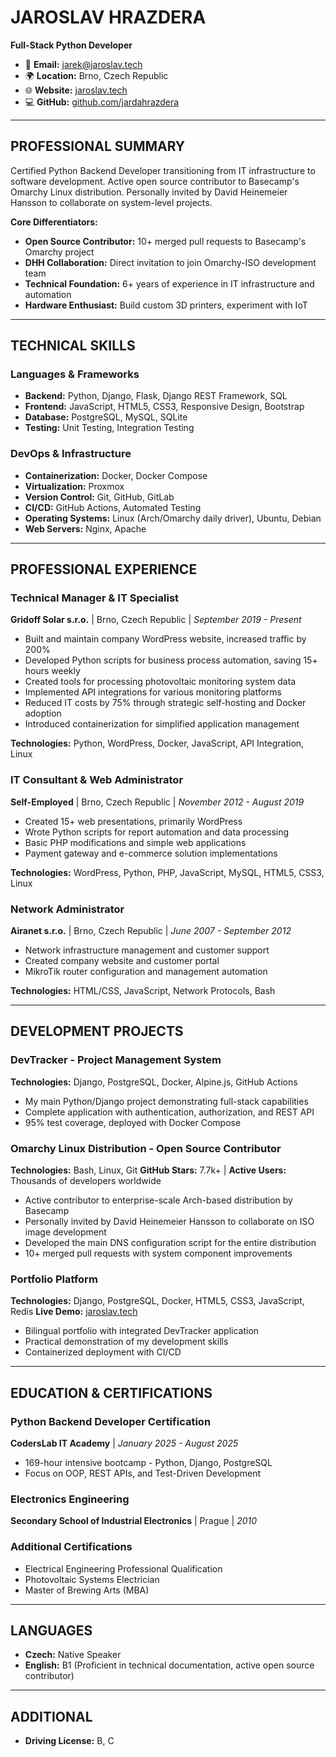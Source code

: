 # JAROSLAV HRAZDERA

**Full-Stack Python Developer**

- 📧 **Email:** [jarek@jaroslav.tech](mailto:jarek@jaroslav.tech)
- 🌍 **Location:** Brno, Czech Republic
- 🌐 **Website:** [jaroslav.tech](https://jaroslav.tech)
- 💻 **GitHub:** [github.com/jardahrazdera](https://github.com/jardahrazdera)

---

## PROFESSIONAL SUMMARY

Certified Python Backend Developer transitioning from IT infrastructure to software development. Active open source contributor to Basecamp's Omarchy Linux distribution. Personally invited by David Heinemeier Hansson to collaborate on system-level projects.

**Core Differentiators:**

- **Open Source Contributor:** 10+ merged pull requests to Basecamp's Omarchy project
- **DHH Collaboration:** Direct invitation to join Omarchy-ISO development team
- **Technical Foundation:** 6+ years of experience in IT infrastructure and automation
- **Hardware Enthusiast:** Build custom 3D printers, experiment with IoT

---

## TECHNICAL SKILLS

### Languages & Frameworks

- **Backend:** Python, Django, Flask, Django REST Framework, SQL
- **Frontend:** JavaScript, HTML5, CSS3, Responsive Design, Bootstrap
- **Database:** PostgreSQL, MySQL, SQLite
- **Testing:** Unit Testing, Integration Testing

### DevOps & Infrastructure

- **Containerization:** Docker, Docker Compose
- **Virtualization:** Proxmox
- **Version Control:** Git, GitHub, GitLab
- **CI/CD:** GitHub Actions, Automated Testing
- **Operating Systems:** Linux (Arch/Omarchy daily driver), Ubuntu, Debian
- **Web Servers:** Nginx, Apache

---

## PROFESSIONAL EXPERIENCE

### Technical Manager & IT Specialist

**Gridoff Solar s.r.o.** | Brno, Czech Republic | *September 2019 - Present*

- Built and maintain company WordPress website, increased traffic by 200%
- Developed Python scripts for business process automation, saving 15+ hours weekly
- Created tools for processing photovoltaic monitoring system data
- Implemented API integrations for various monitoring platforms
- Reduced IT costs by 75% through strategic self-hosting and Docker adoption
- Introduced containerization for simplified application management

**Technologies:** Python, WordPress, Docker, JavaScript, API Integration, Linux

### IT Consultant & Web Administrator

**Self-Employed** | Brno, Czech Republic | *November 2012 - August 2019*

- Created 15+ web presentations, primarily WordPress
- Wrote Python scripts for report automation and data processing
- Basic PHP modifications and simple web applications
- Payment gateway and e-commerce solution implementations

**Technologies:** WordPress, Python, PHP, JavaScript, MySQL, HTML5, CSS3, Linux

### Network Administrator

**Airanet s.r.o.** | Brno, Czech Republic | *June 2007 - September 2012*

- Network infrastructure management and customer support
- Created company website and customer portal
- MikroTik router configuration and management automation

**Technologies:** HTML/CSS, JavaScript, Network Protocols, Bash

---

## DEVELOPMENT PROJECTS

### DevTracker - Project Management System

**Technologies:** Django, PostgreSQL, Docker, Alpine.js, GitHub Actions

- My main Python/Django project demonstrating full-stack capabilities
- Complete application with authentication, authorization, and REST API
- 95% test coverage, deployed with Docker Compose

### Omarchy Linux Distribution - Open Source Contributor

**Technologies:** Bash, Linux, Git
**GitHub Stars:** 7.7k+ | **Active Users:** Thousands of developers worldwide

- Active contributor to enterprise-scale Arch-based distribution by Basecamp
- Personally invited by David Heinemeier Hansson to collaborate on ISO image development
- Developed the main DNS configuration script for the entire distribution
- 10+ merged pull requests with system component improvements

### Portfolio Platform

**Technologies:** Django, PostgreSQL, Docker, HTML5, CSS3, JavaScript, Redis
**Live Demo:** [jaroslav.tech](https://jaroslav.tech)

- Bilingual portfolio with integrated DevTracker application
- Practical demonstration of my development skills
- Containerized deployment with CI/CD

---

## EDUCATION & CERTIFICATIONS

### Python Backend Developer Certification

**CodersLab IT Academy** | *January 2025 - August 2025*

- 169-hour intensive bootcamp - Python, Django, PostgreSQL
- Focus on OOP, REST APIs, and Test-Driven Development

### Electronics Engineering

**Secondary School of Industrial Electronics** | Prague | *2010*

### Additional Certifications

- Electrical Engineering Professional Qualification
- Photovoltaic Systems Electrician
- Master of Brewing Arts (MBA)

---

## LANGUAGES

- **Czech:** Native Speaker
- **English:** B1 (Proficient in technical documentation, active open source contributor)

---

## ADDITIONAL

- **Driving License:** B, C
